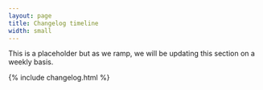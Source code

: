 ```yaml
---
layout: page
title: Changelog timeline
width: small
---
```


This is a placeholder but as we ramp, we will be updating this section on a weekly basis.

{% include changelog.html %}
